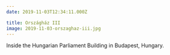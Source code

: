 ```yaml
---
date: 2019-11-03T12:34:11.000Z

title: Országház III
image: 2019-11-03-orszaghaz-iii.jpg
---
```


Inside the Hungarian Parliament Building in Budapest, Hungary.
